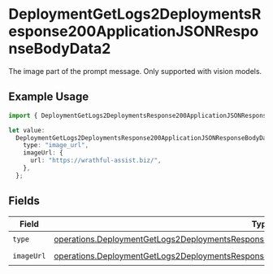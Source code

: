 # DeploymentGetLogs2DeploymentsResponse200ApplicationJSONResponseBodyData2

The image part of the prompt message. Only supported with vision models.

## Example Usage

```typescript
import { DeploymentGetLogs2DeploymentsResponse200ApplicationJSONResponseBodyData2 } from "@orq-ai/node/models/operations";

let value:
  DeploymentGetLogs2DeploymentsResponse200ApplicationJSONResponseBodyData2 = {
    type: "image_url",
    imageUrl: {
      url: "https://wrathful-assist.biz/",
    },
  };
```

## Fields

| Field                                                                                                                                                                                                        | Type                                                                                                                                                                                                         | Required                                                                                                                                                                                                     | Description                                                                                                                                                                                                  |
| ------------------------------------------------------------------------------------------------------------------------------------------------------------------------------------------------------------ | ------------------------------------------------------------------------------------------------------------------------------------------------------------------------------------------------------------ | ------------------------------------------------------------------------------------------------------------------------------------------------------------------------------------------------------------ | ------------------------------------------------------------------------------------------------------------------------------------------------------------------------------------------------------------ |
| `type`                                                                                                                                                                                                       | [operations.DeploymentGetLogs2DeploymentsResponse200ApplicationJSONResponseBodyData1EvalsType](../../models/operations/deploymentgetlogs2deploymentsresponse200applicationjsonresponsebodydata1evalstype.md) | :heavy_check_mark:                                                                                                                                                                                           | N/A                                                                                                                                                                                                          |
| `imageUrl`                                                                                                                                                                                                   | [operations.DeploymentGetLogs2DeploymentsResponse200ApplicationJSONResponseBodyDataImageUrl](../../models/operations/deploymentgetlogs2deploymentsresponse200applicationjsonresponsebodydataimageurl.md)     | :heavy_check_mark:                                                                                                                                                                                           | N/A                                                                                                                                                                                                          |